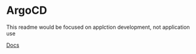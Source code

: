 # ArgoCD

This readme would be focused on applction development, not application use

[Docs](docs/README.md)


